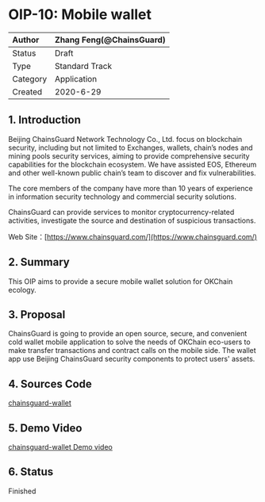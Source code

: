 # OIP-10: Mobile wallet

| Author   | Zhang Feng(@ChainsGuard) |
| :------- | ------------------------ |
| Status   | Draft                    |
| Type     | Standard Track           |
| Category | Application              |
| Created  | 2020-6-29                |

## 1. Introduction

Beijing ChainsGuard Network Technology Co., Ltd. focus on blockchain security, including but not limited to Exchanges, wallets, chain’s nodes and mining pools security services, aiming to provide comprehensive security capabilities for the blockchain ecosystem. We have assisted EOS, Ethereum and other well-known public chain’s team to discover and fix vulnerabilities.

The core members of the company have more than 10 years of experience in information security technology and commercial security solutions.

ChainsGuard can provide services to monitor cryptocurrency-related activities, investigate the source and destination of suspicious transactions.

Web Site：[https://www.chainsguard.com/](https://www.chainsguard.com/)

## 2. Summary

This OIP aims to provide a secure mobile wallet solution for OKChain ecology.

## 3. Proposal

ChainsGuard is going to provide an open source, secure, and convenient cold wallet mobile application to solve the needs of OKChain eco-users to make transfer transactions and contract calls on the mobile side. The wallet app use Beijing ChainsGuard security components to protect users' assets.

## 4. Sources Code
[chainsguard-wallet](https://github.com/i11m20n/chainsguard-wallet)

## 5. Demo Video
[chainsguard-wallet Demo video](https://youtu.be/WzsTAoQ1vhE)

## 6. Status

Finished

